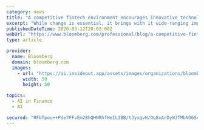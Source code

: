 ```yaml
---
category: news
title: "A competitive fintech environment encourages innovative technology"
excerpt: "While change is essential, it brings with it wide-ranging implications for the industry, particularly as customer needs and regulation continue to move the needle."
publishedDateTime: 2020-03-12T20:03:00Z
webUrl: "https://www.bloomberg.com/professional/blog/a-competitive-fintech-environment-encourages-innovative-technology/"
type: article

provider:
  name: Bloomberg
  domain: bloomberg.com
  images:
    - url: "https://ai.insideout.app/assets/images/organizations/bloomberg.com-50x50.jpg"
      width: 50
      height: 50

topics:
  - AI in Finance
  - AI

secured: "RFbTpou++Pde7FFvEm2BhQHNRhfHeIL3BB/tJyxqvH/Oq8xArDyWJTMbNO6Snbv0Xu+65b0R2Gcg1uUL1mjzw0QmP6Vrm79TOsSz1I2F01aZo2YxFA0QXKrIIZnbQ0nPgW/s2LhYGriCQciw5zu0E/FyOPaCCFSwGNcqncL05qLzWO/WX7GYE+Dhbhd8cVLnhKT8TtsIvJBPibV4u2x052z/FiUNzebK0Ky5gI+RYZu/aDC1B5S0exfNmdF1Ddye97YOMAykYYZww+D91YApG84cFt90QIm+esOXb3fdZUHqvutNZrrzQGVMNsppHJCgsoA+V0FE2OHXMY+0wmYHf0YdQ+Q/ag9crXKGBkJuWEZVo2EqomMV2an8B0FVT552BHmPVsARvlaNeN26E2VEU30+k9n1rc1es88TDcoh8FPkyn4m88u5UuX7HTZI4JuhF6qSEguZnP+8zWdHEK9ZIHZB9I9YKErYkyshT7Z+A58=;kJOFO1NsWiKdVpU9r9RrLw=="
---
```


